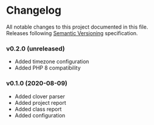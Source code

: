 # Changelog
All notable changes to this project documented in this file.  
Releases following [Semantic Versioning](https://semver.org/spec/v2.0.0.html) specification.  

### v0.2.0 (unreleased)
- Added timezone configuration
- Added PHP 8 compatibility

### v0.1.0 (2020-08-09)
- Added clover parser
- Added project report
- Added class report
- Added configuration
